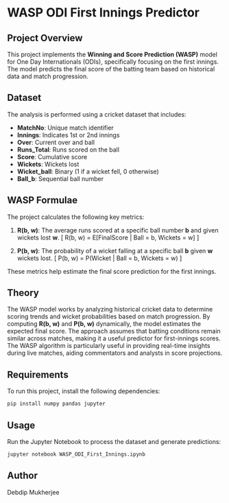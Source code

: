 # WASP ODI First Innings Predictor

## Project Overview
This project implements the **Winning and Score Prediction (WASP)** model for One Day Internationals (ODIs), specifically focusing on the first innings. The model predicts the final score of the batting team based on historical data and match progression.

## Dataset
The analysis is performed using a cricket dataset that includes:
- **MatchNo**: Unique match identifier
- **Innings**: Indicates 1st or 2nd innings
- **Over**: Current over and ball
- **Runs_Total**: Runs scored on the ball
- **Score**: Cumulative score
- **Wickets**: Wickets lost
- **Wicket_ball**: Binary (1 if a wicket fell, 0 otherwise)
- **Ball_b**: Sequential ball number

## WASP Formulae
The project calculates the following key metrics:

1. **R(b, w)**: The average runs scored at a specific ball number **b** and given wickets lost **w**.
   \[ R(b, w) = E[FinalScore | Ball = b, Wickets = w] \]

2. **P(b, w)**: The probability of a wicket falling at a specific ball **b** given **w** wickets lost.
   \[ P(b, w) = P(Wicket | Ball = b, Wickets = w) \]

These metrics help estimate the final score prediction for the first innings.

## Theory
The WASP model works by analyzing historical cricket data to determine scoring trends and wicket probabilities based on match progression. By computing **R(b, w)** and **P(b, w)** dynamically, the model estimates the expected final score. The approach assumes that batting conditions remain similar across matches, making it a useful predictor for first-innings scores. The WASP algorithm is particularly useful in providing real-time insights during live matches, aiding commentators and analysts in score projections.

## Requirements
To run this project, install the following dependencies:
```bash
pip install numpy pandas jupyter
```

## Usage
Run the Jupyter Notebook to process the dataset and generate predictions:
```bash
jupyter notebook WASP_ODI_First_Innings.ipynb
```

## Author
Debdip Mukherjee

